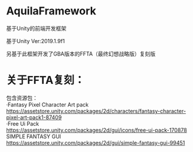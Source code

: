 # AquilaFramework
基于Unity的前端开发框架

基于Unity Ver:2019.1.9f1

另基于此框架开发了GBA版本的FFTA（最终幻想战略版）复刻版

# 关于FFTA复刻：
包含资源包：  
·Fantasy Pixel Character Art pack  
	https://assetstore.unity.com/packages/2d/characters/fantasy-character-pixel-art-pack1-87409  
·Free Ui Pack  
	https://assetstore.unity.com/packages/2d/gui/icons/free-ui-pack-170878  
SIMPLE FANTASY GUI  
	https://assetstore.unity.com/packages/2d/gui/simple-fantasy-gui-99451
